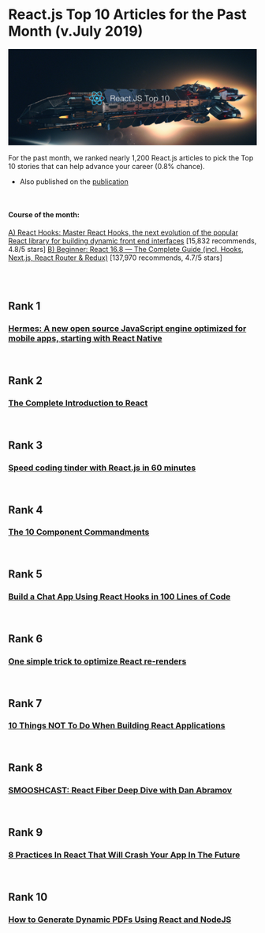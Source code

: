 # React.js Top 10 Articles for the Past Month (v.July 2019)

<img src="react-1907-top10.png" width="800" alt="Mybridge"></a>

For the past month, we ranked nearly 1,200 React.js articles to pick the Top 10 stories that can help advance your career (0.8% chance).
 
* Also published on the [publication](https://medium.com/@Mybridge/react-js-top-10-articles-for-the-past-month-v-july-2019-abca0881bd66)

<br>

#### Course of the month:

[A) React Hooks: Master React Hooks, the next evolution of the popular React library for building dynamic front end interfaces](http://bit.ly/2Z6WqaC?source=post_page---------------------------) [15,832 recommends, 4.8/5 stars]
[B) Beginner: React 16.8 — The Complete Guide (incl. Hooks, Next.js, React Router & Redux)](http://bit.ly/2CKGqkt?source=post_page---------------------------) [137,970 recommends, 4.7/5 stars]

<br>

<br>

## Rank 1
### [Hermes: A new open source JavaScript engine optimized for mobile apps, starting with React Native](https://code.fb.com/android/hermes?utm_source=mybridge&utm_medium=blog&utm_campaign=read_more)


<br>

## Rank 2
### [The Complete Introduction to React](https://jscomplete.com/learn/complete-intro-react?utm_source=mybridge&utm_medium=blog&utm_campaign=read_more)


<br>

## Rank 3
### [Speed coding tinder with React.js in 60 minutes](https://www.youtube.com/watch?v=wLGM04oi_wE&feature=youtu.be?utm_source=mybridge&utm_medium=blog&utm_campaign=read_more)


<br>

## Rank 4
### [The 10 Component Commandments](https://dev.to/selbekk/the-10-component-commandments-2a7f?utm_source=mybridge&utm_medium=blog&utm_campaign=read_more)


<br>

## Rank 5
### [Build a Chat App Using React Hooks in 100 Lines of Code](https://css-tricks.com/build-a-chat-app-using-react-hooks-in-100-lines-of-code?utm_source=mybridge&utm_medium=blog&utm_campaign=read_more)


<br>

## Rank 6
### [One simple trick to optimize React re-renders](https://kentcdodds.com/blog/optimize-react-re-renders?utm_source=mybridge&utm_medium=blog&utm_campaign=read_more)


<br>

## Rank 7
### [10 Things NOT To Do When Building React Applications](https://dev.to/jsmanifest/10-things-not-to-do-when-building-react-applications-58a7?utm_source=mybridge&utm_medium=blog&utm_campaign=read_more)


<br>

## Rank 8
### [SMOOSHCAST: React Fiber Deep Dive with Dan Abramov](https://www.youtube.com/watch?v=aS41Y_eyNrU?utm_source=mybridge&utm_medium=blog&utm_campaign=read_more)


<br>

## Rank 9
### [8 Practices In React That Will Crash Your App In The Future](https://dev.to/jsmanifest/8-practices-in-react-that-will-crash-your-app-in-the-future-2le5?utm_source=mybridge&utm_medium=blog&utm_campaign=read_more)


<br>

## Rank 10
### [How to Generate Dynamic PDFs Using React and NodeJS](https://www.freecodecamp.org/news/how-to-generate-dynamic-pdfs-using-react-and-nodejs-eac9e9cb4dde?utm_source=mybridge&utm_medium=blog&utm_campaign=read_more)


                    
